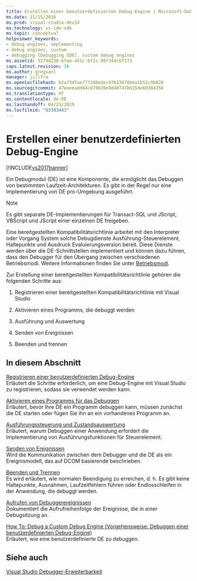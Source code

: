 ```yaml
---
title: Erstellen einer benutzerdefinierten Debug-Engine | Microsoft-Dokumentation
ms.date: 11/15/2016
ms.prod: visual-studio-dev14
ms.technology: vs-ide-sdk
ms.topic: conceptual
helpviewer_keywords:
- debug engines, implementing
- debug engines, custom
- debugging [Debugging SDK], custom debug engines
ms.assetid: 52794238-6fae-451c-bf1c-99f344c6f173
caps.latest.revision: 16
ms.author: gregvanl
manager: jillfra
ms.openlocfilehash: b2a73dfae7772d8edec076238704aa1b52c9b028
ms.sourcegitcommit: 47eeeeadd84c879636e9d48747b615de69384356
ms.translationtype: HT
ms.contentlocale: de-DE
ms.lasthandoff: 04/23/2019
ms.locfileid: "63383443"
---
```

# <a name="creating-a-custom-debug-engine"></a>Erstellen einer benutzerdefinierten Debug-Engine
[!INCLUDE[vs2017banner](../../includes/vs2017banner.md)]

Ein Debugmodul (DE) ist eine Komponente, die ermöglicht das Debuggen von bestimmten Laufzeit-Architekturen. Es gibt in der Regel nur eine Implementierung von DE pro-Umgebung ausgeführt.  
  
> [!NOTE]
> Es gibt separate DE-Implementierungen für Transact-SQL und JScript, VBScript und JScript einer einzelnen DE freigeben.  
  
 Eine bereitgestellten Kompatibilitätsrichtlinie arbeitet mit den Interpreter oder Vorgang System solche Debugdienste Ausführung-Steuerelement, Haltepunkte und Ausdruck Evaluierungsversion bereit. Diese Dienste werden über die DE-Schnittstellen implementiert und können dazu führen, dass den Debugger für den Übergang zwischen verschiedenen Betriebsmodi. Weitere Informationen finden Sie unter [Betriebsmodi](../../extensibility/debugger/operational-modes.md).  
  
 Zur Erstellung einer bereitgestellten Kompatibilitätsrichtlinie gehören die folgenden Schritte aus:  
  
1. Registrieren einer bereitgestellten Kompatibilitätsrichtlinie mit Visual Studio  
  
2. Aktivieren eines Programms, die debuggt werden  
  
3. Ausführung und Auswertung  
  
4. Senden von Ereignissen  
  
5. Beenden und trennen  
  
## <a name="in-this-section"></a>In diesem Abschnitt  
 [Registrieren einer benutzerdefinierten Debug-Engine](../../extensibility/debugger/registering-a-custom-debug-engine.md)  
 Erläutert die Schritte erforderlich, um eine Debug-Engine mit Visual Studio zu registrieren, sodass sie verwendet werden kann.  
  
 [Aktivieren eines Programms für das Debuggen](../../extensibility/debugger/enabling-a-program-to-be-debugged.md)  
 Erläutert, bevor Ihre DE ein Programm debuggen kann, müssen zunächst die DE starten oder fügen Sie ihn an ein vorhandenes Programm an.  
  
 [Ausführungssteuerung und Zustandsauswertung](../../extensibility/debugger/execution-control-and-state-evaluation.md)  
 Erläutert, warum Debuggen einer Anwendung erfordert die Implementierung von Ausführungsfunktionen für Steuerelement.  
  
 [Senden von Ereignissen](../../extensibility/debugger/sending-events.md)  
 Wird die Kommunikation zwischen dem Debugger und die DE als ein Ereignismodell, das auf DCOM basierende beschrieben.  
  
 [Beenden und Trennen](../../extensibility/debugger/termination-and-detaching.md)  
 Es wird erläutert, wie normalen Beendigung zu erreichen, d. h. Es gibt keine Haltepunkte, Ausnahmen, Laufzeitfehlern führen oder Endlosschleifen in der Anwendung, die debuggt werden.  
  
 [Aufrufen von Debuggerereignissen](../../extensibility/debugger/calling-debugger-events.md)  
 Dokumentiert die Aufrufreihenfolge der Ereignisse, die in einer Debugsitzung an.  
  
 [How To: Debug a Custom Debug Engine (Vorgehensweise: Debuggen einer benutzerdefinierten Debug-Engine)](../../extensibility/debugger/how-to-debug-a-custom-debug-engine.md)  
 Erläutert, wie eine benutzerdefinierte DE zu debuggen.  
  
## <a name="see-also"></a>Siehe auch  
 [Visual Studio Debugger-Erweiterbarkeit](../../extensibility/debugger/visual-studio-debugger-extensibility.md)
